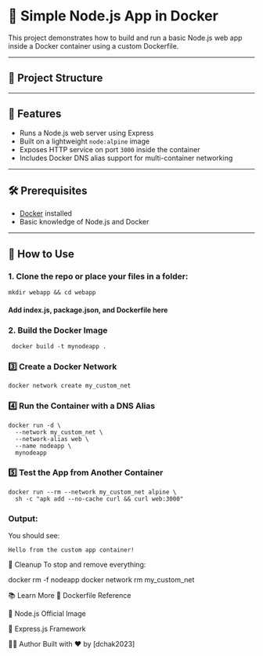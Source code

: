 # 🐳 Simple Node.js App in Docker

This project demonstrates how to build and run a basic Node.js web app inside a Docker container using a custom Dockerfile.

---

## 📁 Project Structure


---

## 🚀 Features

- Runs a Node.js web server using Express
- Built on a lightweight `node:alpine` image
- Exposes HTTP service on port `3000` inside the container
- Includes Docker DNS alias support for multi-container networking

---

## 🛠️ Prerequisites

- [Docker](https://www.docker.com/) installed
- Basic knowledge of Node.js and Docker

---

## 🧪 How to Use

### 1. Clone the repo or place your files in a folder:
```
mkdir webapp && cd webapp
```
#### Add index.js, package.json, and Dockerfile here

### 2.  Build the Docker Image
```
 docker build -t mynodeapp .
```
### 3️⃣ Create a Docker Network
```
docker network create my_custom_net
```
### 4️⃣ Run the Container with a DNS Alias
```
docker run -d \
  --network my_custom_net \
  --network-alias web \
  --name nodeapp \
  mynodeapp
```
### 5️⃣ Test the App from Another Container
```
docker run --rm --network my_custom_net alpine \
  sh -c "apk add --no-cache curl && curl web:3000"
```

### Output:
You should see:
```
Hello from the custom app container!
```
🧼 Cleanup
To stop and remove everything:

docker rm -f nodeapp
docker network rm my_custom_net


📚 Learn More
📝 Dockerfile Reference

🐳 Node.js Official Image

🚀 Express.js Framework

🧑‍💻 Author
Built with ❤️ by [dchak2023]